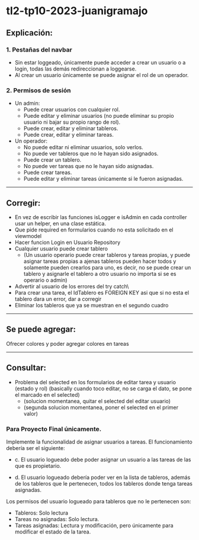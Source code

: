 # tl2-tp10-2023-juanigramajo

## Explicación:

### 1. Pestañas del navbar
- Sin estar loggeado, únicamente puede acceder a crear un usuario o a login, todas las demás redireccionan a loggearse.
- Al crear un usuario únicamente se puede asignar el rol de un operador.

### 2. Permisos de sesión
- Un admin:
    - Puede crear usuarios con cualquier rol.
    - Puede editar y eliminar usuarios (no puede eliminar su propio usuario ni bajar su propio rango de rol).
    - Puede crear, editar y eliminar tableros.
    - Puede crear, editar y eliminar tareas.
- Un operador:
    - No puede editar ni eliminar usuarios, solo verlos.
    - No puede ver tableros que no le hayan sido asignados.
    - Puede crear un tablero.
    - No puede ver tareas que no le hayan sido asignadas.
    - Puede crear tareas.
    - Puede editar y eliminar tareas únicamente si le fueron asignadas.

---


## Corregir:
- En vez de escribir las funciones isLogger e isAdmin en cada controller usar un helper, en una clase estática.
- Que pide required en formularios cuando no esta solicitado en el viewmodel
- Hacer funcion Login en Usuario Repository
- Cualquier usuario puede crear tablero
    - (Un usuario operario puede crear tableros y tareas propias, y puede asignar tareas propias a ajenas
    tableros pueden hacer todos
    y solamente pueden crearlos para uno, es decir, no se puede crear un tablero y asignarle el tablero a otro usuario
    no importa si se es operario o admin)
- Advertir al usuario de los errores del try catch\
- Para crear una tarea, el IdTablero es FOREIGN KEY asi que si no esta el tablero dara un error, dar a corregir
- Eliminar los tableros que ya se muestran en el segundo cuadro

---

## Se puede agregar:
Ofrecer colores y poder agregar colores en tareas

---

## Consultar:
- Problema del selected en los formularios de editar tarea y usuario (estado y rol) (basically cuando toco editar, no se carga el dato, se pone el marcado en el selected)
    - (solucion momentanea, quitar el selected del editar usuario)
    - (segunda solucion momentanea, poner el selected en el primer valor)



### Para Proyecto Final únicamente.
Implemente la funcionalidad de asignar usuarios a tareas. El funcionamiento debería ser el siguiente:
- c. El usuario logueado debe poder asignar un usuario a las tareas de las que es propietario.

- d. El usuario logueado debería poder ver en la lista de tableros, además de los tableros que le pertenecen, todos los tableros donde tenga tareas asignadas.

Los permisos del usuario logueado para tableros que no le pertenecen son:
- Tableros: Solo lectura
- Tareas no asignadas: Solo lectura.
- Tareas asignadas: Lectura y modificación, pero únicamente para modificar el estado de la tarea.